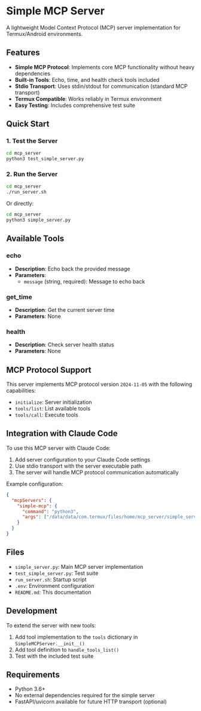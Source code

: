 # Simple MCP Server

A lightweight Model Context Protocol (MCP) server implementation for Termux/Android environments.

## Features

- **Simple MCP Protocol**: Implements core MCP functionality without heavy dependencies
- **Built-in Tools**: Echo, time, and health check tools included
- **Stdio Transport**: Uses stdin/stdout for communication (standard MCP transport)
- **Termux Compatible**: Works reliably in Termux environment
- **Easy Testing**: Includes comprehensive test suite

## Quick Start

### 1. Test the Server

```bash
cd mcp_server
python3 test_simple_server.py
```

### 2. Run the Server

```bash
cd mcp_server
./run_server.sh
```

Or directly:

```bash
cd mcp_server
python3 simple_server.py
```

## Available Tools

### echo
- **Description**: Echo back the provided message
- **Parameters**:
  - `message` (string, required): Message to echo back

### get_time
- **Description**: Get the current server time
- **Parameters**: None

### health
- **Description**: Check server health status
- **Parameters**: None

## MCP Protocol Support

This server implements MCP protocol version `2024-11-05` with the following capabilities:

- `initialize`: Server initialization
- `tools/list`: List available tools
- `tools/call`: Execute tools

## Integration with Claude Code

To use this MCP server with Claude Code:

1. Add server configuration to your Claude Code settings
2. Use stdio transport with the server executable path
3. The server will handle MCP protocol communication automatically

Example configuration:
```json
{
  "mcpServers": {
    "simple-mcp": {
      "command": "python3",
      "args": ["/data/data/com.termux/files/home/mcp_server/simple_server.py"]
    }
  }
}
```

## Files

- `simple_server.py`: Main MCP server implementation
- `test_simple_server.py`: Test suite
- `run_server.sh`: Startup script
- `.env`: Environment configuration
- `README.md`: This documentation

## Development

To extend the server with new tools:

1. Add tool implementation to the `tools` dictionary in `SimpleMCPServer.__init__()`
2. Add tool definition to `handle_tools_list()`
3. Test with the included test suite

## Requirements

- Python 3.6+
- No external dependencies required for the simple server
- FastAPI/uvicorn available for future HTTP transport (optional)